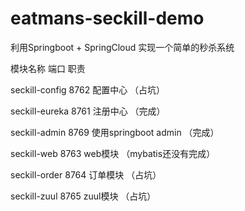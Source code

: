 # eatmans-seckill-demo
利用Springboot + SpringCloud 实现一个简单的秒杀系统

模块名称       端口   职责

seckill-config  8762 配置中心 （占坑）

seckill-eureka  8761 注册中心  （完成）

seckill-admin  8769 使用springboot admin （完成）

seckill-web  8763  web模块 （mybatis还没有完成）

seckill-order 8764  订单模块  （占坑）

seckill-zuul  8765  zuul模块 （占坑）
